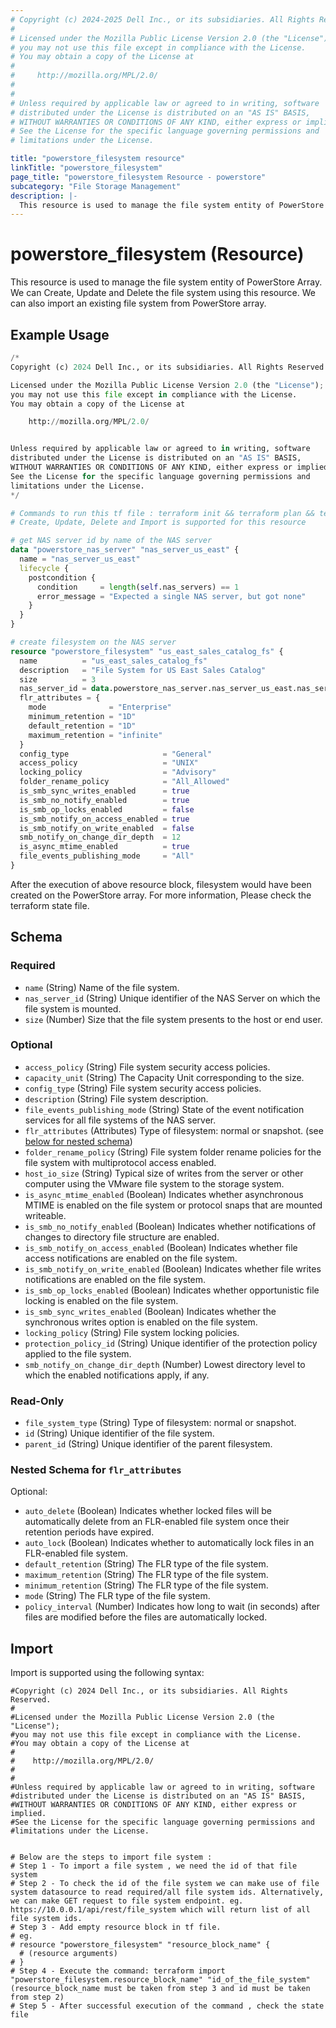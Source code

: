 ```yaml
---
# Copyright (c) 2024-2025 Dell Inc., or its subsidiaries. All Rights Reserved.
# 
# Licensed under the Mozilla Public License Version 2.0 (the "License");
# you may not use this file except in compliance with the License.
# You may obtain a copy of the License at
# 
#     http://mozilla.org/MPL/2.0/
# 
# 
# Unless required by applicable law or agreed to in writing, software
# distributed under the License is distributed on an "AS IS" BASIS,
# WITHOUT WARRANTIES OR CONDITIONS OF ANY KIND, either express or implied.
# See the License for the specific language governing permissions and
# limitations under the License.

title: "powerstore_filesystem resource"
linkTitle: "powerstore_filesystem"
page_title: "powerstore_filesystem Resource - powerstore"
subcategory: "File Storage Management"
description: |-
  This resource is used to manage the file system entity of PowerStore Array. We can Create, Update and Delete the file system using this resource. We can also import an existing file system from PowerStore array.
---
```


# powerstore_filesystem (Resource)

This resource is used to manage the file system entity of PowerStore Array. We can Create, Update and Delete the file system using this resource. We can also import an existing file system from PowerStore array.

## Example Usage

```terraform
/*
Copyright (c) 2024 Dell Inc., or its subsidiaries. All Rights Reserved.

Licensed under the Mozilla Public License Version 2.0 (the "License");
you may not use this file except in compliance with the License.
You may obtain a copy of the License at

    http://mozilla.org/MPL/2.0/


Unless required by applicable law or agreed to in writing, software
distributed under the License is distributed on an "AS IS" BASIS,
WITHOUT WARRANTIES OR CONDITIONS OF ANY KIND, either express or implied.
See the License for the specific language governing permissions and
limitations under the License.
*/

# Commands to run this tf file : terraform init && terraform plan && terraform apply
# Create, Update, Delete and Import is supported for this resource

# get NAS server id by name of the NAS server
data "powerstore_nas_server" "nas_server_us_east" {
  name = "nas_server_us_east"
  lifecycle {
    postcondition {
      condition     = length(self.nas_servers) == 1
      error_message = "Expected a single NAS server, but got none"
    }
  }
}

# create filesystem on the NAS server
resource "powerstore_filesystem" "us_east_sales_catalog_fs" {
  name          = "us_east_sales_catalog_fs"
  description   = "File System for US East Sales Catalog"
  size          = 3
  nas_server_id = data.powerstore_nas_server.nas_server_us_east.nas_servers[0].id
  flr_attributes = {
    mode              = "Enterprise"
    minimum_retention = "1D"
    default_retention = "1D"
    maximum_retention = "infinite"
  }
  config_type                     = "General"
  access_policy                   = "UNIX"
  locking_policy                  = "Advisory"
  folder_rename_policy            = "All_Allowed"
  is_smb_sync_writes_enabled      = true
  is_smb_no_notify_enabled        = true
  is_smb_op_locks_enabled         = false
  is_smb_notify_on_access_enabled = true
  is_smb_notify_on_write_enabled  = false
  smb_notify_on_change_dir_depth  = 12
  is_async_mtime_enabled          = true
  file_events_publishing_mode     = "All"
}
```

After the execution of above resource block, filesystem would have been created on the PowerStore array. For more information, Please check the terraform state file.

<!-- schema generated by tfplugindocs -->
## Schema

### Required

- `name` (String) Name of the file system.
- `nas_server_id` (String) Unique identifier of the NAS Server on which the file system is mounted.
- `size` (Number) Size that the file system presents to the host or end user.

### Optional

- `access_policy` (String) File system security access policies.
- `capacity_unit` (String) The Capacity Unit corresponding to the size.
- `config_type` (String) File system security access policies.
- `description` (String) File system description.
- `file_events_publishing_mode` (String) State of the event notification services for all file systems of the NAS server.
- `flr_attributes` (Attributes) Type of filesystem: normal or snapshot. (see [below for nested schema](#nestedatt--flr_attributes))
- `folder_rename_policy` (String) File system folder rename policies for the file system with multiprotocol access enabled.
- `host_io_size` (String) Typical size of writes from the server or other computer using the VMware file system to the storage system.
- `is_async_mtime_enabled` (Boolean) Indicates whether asynchronous MTIME is enabled on the file system or protocol snaps that are mounted writeable.
- `is_smb_no_notify_enabled` (Boolean) Indicates whether notifications of changes to directory file structure are enabled.
- `is_smb_notify_on_access_enabled` (Boolean) Indicates whether file access notifications are enabled on the file system.
- `is_smb_notify_on_write_enabled` (Boolean) Indicates whether file writes notifications are enabled on the file system.
- `is_smb_op_locks_enabled` (Boolean) Indicates whether opportunistic file locking is enabled on the file system.
- `is_smb_sync_writes_enabled` (Boolean) Indicates whether the synchronous writes option is enabled on the file system.
- `locking_policy` (String) File system locking policies.
- `protection_policy_id` (String) Unique identifier of the protection policy applied to the file system.
- `smb_notify_on_change_dir_depth` (Number) Lowest directory level to which the enabled notifications apply, if any.

### Read-Only

- `file_system_type` (String) Type of filesystem: normal or snapshot.
- `id` (String) Unique identifier of the file system.
- `parent_id` (String) Unique identifier of the parent filesystem.

<a id="nestedatt--flr_attributes"></a>
### Nested Schema for `flr_attributes`

Optional:

- `auto_delete` (Boolean) Indicates whether locked files will be automatically delete from an FLR-enabled file system once their retention periods have expired.
- `auto_lock` (Boolean) Indicates whether to automatically lock files in an FLR-enabled file system.
- `default_retention` (String) The FLR type of the file system.
- `maximum_retention` (String) The FLR type of the file system.
- `minimum_retention` (String) The FLR type of the file system.
- `mode` (String) The FLR type of the file system.
- `policy_interval` (Number) Indicates how long to wait (in seconds) after files are modified before the files are automatically locked.

## Import

Import is supported using the following syntax:

```shell
#Copyright (c) 2024 Dell Inc., or its subsidiaries. All Rights Reserved.
#
#Licensed under the Mozilla Public License Version 2.0 (the "License");
#you may not use this file except in compliance with the License.
#You may obtain a copy of the License at
#
#    http://mozilla.org/MPL/2.0/
#
#
#Unless required by applicable law or agreed to in writing, software
#distributed under the License is distributed on an "AS IS" BASIS,
#WITHOUT WARRANTIES OR CONDITIONS OF ANY KIND, either express or implied.
#See the License for the specific language governing permissions and
#limitations under the License.


# Below are the steps to import file system :
# Step 1 - To import a file system , we need the id of that file system 
# Step 2 - To check the id of the file system we can make use of file system datasource to read required/all file system ids. Alternatively, we can make GET request to file system endpoint. eg. https://10.0.0.1/api/rest/file_system which will return list of all file system ids.
# Step 3 - Add empty resource block in tf file. 
# eg. 
# resource "powerstore_filesystem" "resource_block_name" {
  # (resource arguments)
# }
# Step 4 - Execute the command: terraform import "powerstore_filesystem.resource_block_name" "id_of_the_file_system" (resource_block_name must be taken from step 3 and id must be taken from step 2)
# Step 5 - After successful execution of the command , check the state file
```
